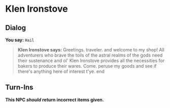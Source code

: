# Klen Ironstove


## Dialog

**You say:** `Hail`



>**Klen Ironstove says:** Greetings. traveler. and welcome to my shop! All adventurers who brave the toils of the astral realms of the gods need their sustenance and ol' Klen Ironstove provides all the necessities for bakers to produce their wares. Come. peruse my goods and see if there's anything here of interest t'ye.
end



## Turn-Ins



**This NPC *should* return incorrect items given.**





